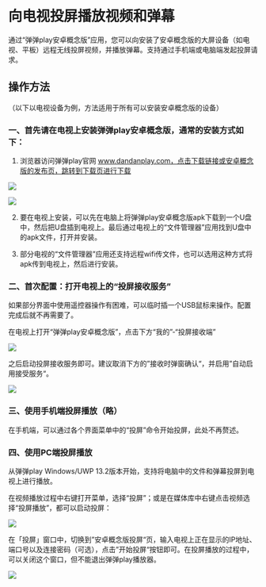 # 向电视投屏播放视频和弹幕

通过“弹弹play安卓概念版”应用，您可以向安装了安卓概念版的大屏设备（如电视、平板）远程无线投屏视频，并播放弹幕。支持通过手机端或电脑端发起投屏请求。

## 操作方法

（以下以电视设备为例，方法适用于所有可以安装安卓概念版的设备）

### 一、首先请在电视上安装弹弹play安卓概念版，通常的安装方式如下：

1. 浏览器访问弹弹play官网 www.dandanplay.com，点击下载链接或安卓概念版的发布页，跳转到下载页进行下载

![](/images/upload/cast-to-tv-20250625-124029.png)

![](/images/upload/cast-to-tv-20250625-124139.png)

2. 要在电视上安装，可以先在电脑上将弹弹play安卓概念版apk下载到一个U盘中，然后把U盘插到电视上。最后通过电视上的“文件管理器”应用找到U盘中的apk文件，打开并安装。

3. 部分电视的“文件管理器”应用还支持远程wifi传文件，也可以选用这种方式将apk传到电视上，然后进行安装。

### 二、首次配置：打开电视上的“投屏接收服务”

如果部分界面中使用遥控器操作有困难，可以临时插一个USB鼠标来操作。配置完成后就不再需要了。

在电视上打开“弹弹play安卓概念版”，点击下方“我的”-“投屏接收端”

![](/images/upload/cast-to-tv-20250625-124155.png)

之后启动投屏接收服务即可。建议取消下方的”接收时弹窗确认“，并启用”自动启用接受服务“。

![](/images/upload/cast-to-tv-20250625-124201.png)

### 三、使用手机端投屏播放（略）

在手机端，可以通过各个界面菜单中的“投屏”命令开始投屏，此处不再赘述。

### 四、使用PC端投屏播放

从弹弹play Windows/UWP 13.2版本开始，支持将电脑中的文件和弹幕投屏到电视上进行播放。

在视频播放过程中右键打开菜单，选择“投屏”；或是在媒体库中右键点击视频选择“投屏播放”，都可以启动投屏：

![](/images/upload/cast-to-tv-20250625-124209.png)

在「投屏」窗口中，切换到”安卓概念版投屏“页，输入电视上正在显示的IP地址、端口号以及连接密码（可选），点击”开始投屏“按钮即可。在投屏播放的过程中，可以关闭这个窗口，但不能退出弹弹play播放器。

![](/images/upload/cast-to-tv-20250625-124252.png)
